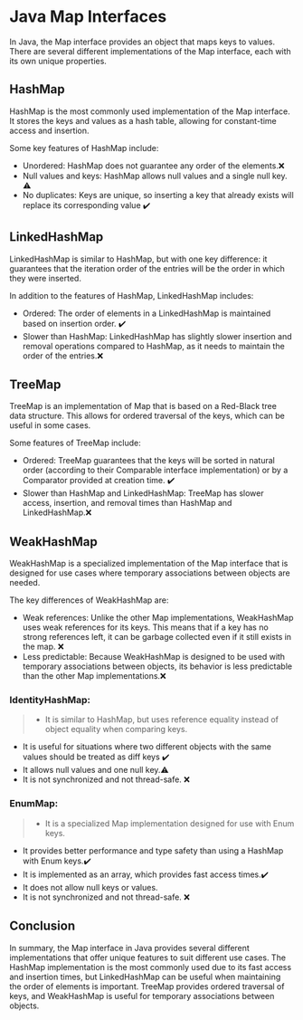 # Java Map Interfaces

In Java, the Map interface provides an object that maps keys to values. There are several different implementations of the Map interface, each with its own unique properties.

## HashMap

HashMap is the most commonly used implementation of the Map interface. It stores the keys and values as a hash table, allowing for constant-time access and insertion.

Some key features of HashMap include:

- Unordered: HashMap does not guarantee any order of the elements.❌
- Null values and keys: HashMap allows null values and a single null key. ⚠️
- No duplicates: Keys are unique, so inserting a key that already exists will replace its corresponding value ✔️

## LinkedHashMap

LinkedHashMap is similar to HashMap, but with one key difference: it guarantees that the iteration order of the entries will be the order in which they were inserted.

In addition to the features of HashMap, LinkedHashMap includes:

- Ordered: The order of elements in a LinkedHashMap is maintained based on insertion order. ✔️
- Slower than HashMap: LinkedHashMap has slightly slower insertion and removal operations compared to HashMap, as it needs to maintain the order of the entries.❌

## TreeMap

TreeMap is an implementation of Map that is based on a Red-Black tree data structure. This allows for ordered traversal of the keys, which can be useful in some cases.

Some features of TreeMap include:

- Ordered: TreeMap guarantees that the keys will be sorted in natural order (according to their Comparable interface implementation) or by a Comparator provided at creation time. ✔️
- Slower than HashMap and LinkedHashMap: TreeMap has slower access, insertion, and removal times than HashMap and LinkedHashMap.❌

## WeakHashMap

WeakHashMap is a specialized implementation of the Map interface that is designed for use cases where temporary associations between objects are needed.

The key differences of WeakHashMap are:

- Weak references: Unlike the other Map implementations, WeakHashMap uses weak references for its keys. This means that if a key has no strong references left, it can be garbage collected even if it still exists in the map. ❌
- Less predictable: Because WeakHashMap is designed to be used with temporary associations between objects, its behavior is less predictable than the other Map implementations.❌

### IdentityHashMap:
> - It is similar to HashMap, but uses reference equality instead of object equality when comparing keys.
- It is useful for situations where two different objects with the same values should be treated as diff keys ✔️
- It allows null values and one null key.⚠️
- It is not synchronized and not thread-safe. ❌
### EnumMap:
> - It is a specialized Map implementation designed for use with Enum keys.
- It provides better performance and type safety than using a HashMap with Enum keys.✔️
- It is implemented as an array, which provides fast access times.✔️
- It does not allow null keys or values.
- It is not synchronized and not thread-safe. ❌

## Conclusion

In summary, the Map interface in Java provides several different implementations that offer unique features to suit different use cases. The HashMap implementation is the most commonly used due to its fast access and insertion times, but LinkedHashMap can be useful when maintaining the order of elements is important. TreeMap provides ordered traversal of keys, and WeakHashMap is useful for temporary associations between objects.
